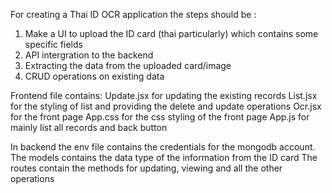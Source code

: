 For creating a Thai ID OCR application the steps should be :
1. Make a UI to upload the ID card (thai particularly) which contains some specific fields
2. API intergration to the backend 
3. Extracting the data from the uploaded card/image
4. CRUD operations on existing data

Frontend file contains:
Update.jsx for updating the existing records
List.jsx for the styling of list and providing the delete and update operations
Ocr.jsx for the front page 
App.css for the css styling of the front page
App.js for mainly list all records and back  button

In backend the env file contains the credentials for the mongodb account.
The models contains the data type of the information from the ID card
The routes contain the methods for updating, viewing and all the other operations
